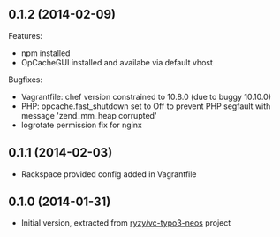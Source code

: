 ## 0.1.2 (2014-02-09)

Features:
- npm installed
- OpCacheGUI installed and availabe via default vhost

Bugfixes:
- Vagrantfile: chef version constrained to 10.8.0 (due to buggy 10.10.0)
- PHP: opcache.fast_shutdown set to Off to prevent PHP segfault with message 'zend_mm_heap corrupted'
- logrotate permission fix for nginx

## 0.1.1 (2014-02-03)

- Rackspace provided config added in Vagrantfile

## 0.1.0 (2014-01-31)

- Initial version, extracted from [ryzy/vc-typo3-neos](https://github.com/ryzy/vc-typo3-neos) project
